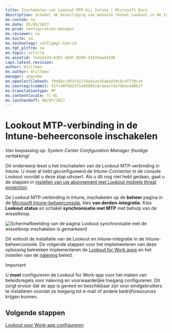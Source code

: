 ```yaml
---
title: Inschakelen van Lookout MTP bij Intune | Microsoft Docs
description: Schakel de beveiliging van mobiele threat Lookout in de Intune-beheerconsole.
ms.custom: na
ms.date: 03/05/2017
ms.prod: configuration-manager
ms.reviewer: na
ms.suite: na
ms.technology: configmgr-hybrid
ms.tgt_pltfrm: na
ms.topic: article
ms.assetid: 7e4ada34-63bf-4b9f-8246-31816aa44196
caps.latest.revision: 
author: mtillman
ms.author: mtillman
manager: angrobe
ms.openlocfilehash: f9ddbcc981fa1274a41ae16a6a939c0cdf739c3e
ms.sourcegitcommit: 51fc48fb023f1e8d995c6c4eacfda7dbec4d0b2f
ms.translationtype: MT
ms.contentlocale: nl-NL
ms.lasthandoff: 08/07/2017
---
```

# <a name="enable-lookout-mtp-connection-in-the-intune-admin-console"></a>Lookout MTP-verbinding in de Intune-beheerconsole inschakelen

*Van toepassing op: System Center Configuration Manager (huidige vertakking)*

Dit onderwerp leest u het inschakelen van de Lookout MTP-verbinding in Intune. U moet al hebt geconfigureerd de Intune-Connector in de console Lookout voordat u deze stap uitvoert.  Als u dit nog niet hebt gedaan, gaat u de stappen in [instellen van uw abonnement met Lookout mobiele threat protection](set-up-your-subscription-with-lookout.md).

De Lookout MTP-verbinding in Intune, inschakelen op de **beheer** pagina in de [Microsoft Intune-beheerconsole](https://manage.microsoft.com), kies **van derden-integratie**. Kies **Lookout status** en schakel **synchronisatie met MTP** met behulp van de wisselknop.

![Schermafbeelding van de pagina Lookout synchronisatie met de wisselknop inschakelen is gemarkeerd](media/lookout-intune-synchronization.png)

Dit voltooit de installatie van de Lookout en Intune-integratie in de Intune-beheerconsole.  De volgende stappen voor het implementeren van deze oplossing betrekken implementeren de [Lookout for Work apps](configure-and-deploy-lookout-for-work-apps.md) en het instellen van de [naleving](enable-device-threat-protection-rule-compliance-policy.md) beleid.

>[!IMPORTANT]
> U **moet** configureren de Lookout for Work-app voor het maken van beleidsregels voor naleving en voorwaardelijke toegang configureren. Dit zorgt ervoor dat de app is gereed en beschikbaar zijn voor eindgebruikers te installeren voordat ze toegang tot e-mail of andere bedrijfsresources krijgen kunnen.

## <a name="next-steps"></a>Volgende stappen
[Lookout voor Work-app configureren](configure-and-deploy-lookout-for-work-apps.md)
